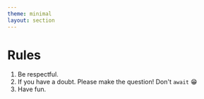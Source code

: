```yaml
---
theme: minimal
layout: section
---
```


# Rules

1. Be respectful.
2. If you have a doubt. Please make the question! Don't `await` 😁
3. Have fun.